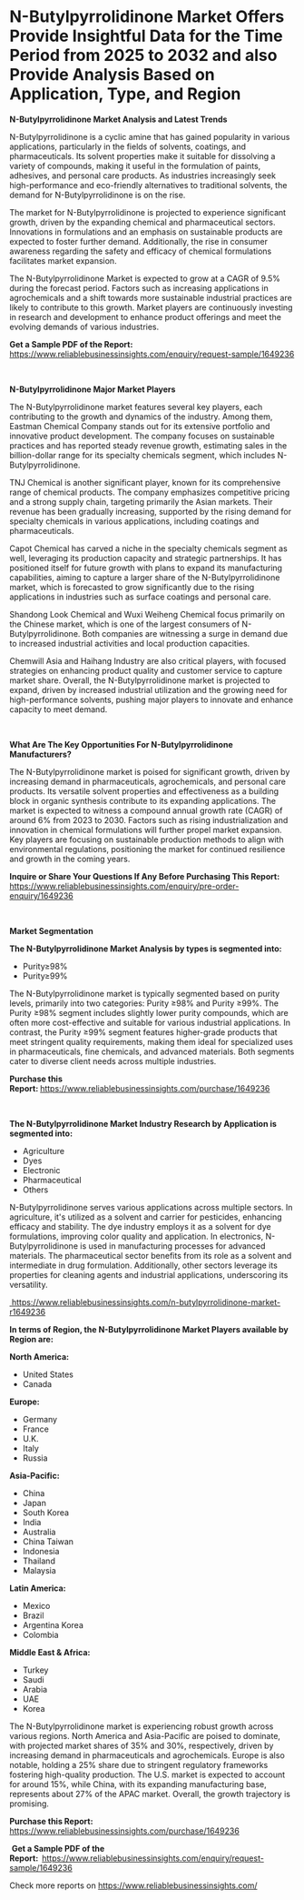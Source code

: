 <p><h1>N-Butylpyrrolidinone Market Offers Provide Insightful Data for the Time Period from 2025 to 2032 and also Provide Analysis Based on Application, Type, and Region</h1></p><p><strong>N-Butylpyrrolidinone Market Analysis and Latest Trends</strong></p>
<p><p>N-Butylpyrrolidinone is a cyclic amine that has gained popularity in various applications, particularly in the fields of solvents, coatings, and pharmaceuticals. Its solvent properties make it suitable for dissolving a variety of compounds, making it useful in the formulation of paints, adhesives, and personal care products. As industries increasingly seek high-performance and eco-friendly alternatives to traditional solvents, the demand for N-Butylpyrrolidinone is on the rise.</p><p>The market for N-Butylpyrrolidinone is projected to experience significant growth, driven by the expanding chemical and pharmaceutical sectors. Innovations in formulations and an emphasis on sustainable products are expected to foster further demand. Additionally, the rise in consumer awareness regarding the safety and efficacy of chemical formulations facilitates market expansion.</p><p>The N-Butylpyrrolidinone Market is expected to grow at a CAGR of 9.5% during the forecast period. Factors such as increasing applications in agrochemicals and a shift towards more sustainable industrial practices are likely to contribute to this growth. Market players are continuously investing in research and development to enhance product offerings and meet the evolving demands of various industries.</p></p>
<p><strong>Get a Sample PDF of the Report:&nbsp;</strong> <a href="https://www.reliablebusinessinsights.com/enquiry/request-sample/1649236?utm_campaign=3106&utm_medium=2&utm_source=Github&utm_content=ia&utm_term=26032025&utm_id=n-butylpyrrolidinone">https://www.reliablebusinessinsights.com/enquiry/request-sample/1649236</a></p>
<p>&nbsp;</p>
<p><strong>N-Butylpyrrolidinone Major Market Players</strong></p>
<p><p>The N-Butylpyrrolidinone market features several key players, each contributing to the growth and dynamics of the industry. Among them, Eastman Chemical Company stands out for its extensive portfolio and innovative product development. The company focuses on sustainable practices and has reported steady revenue growth, estimating sales in the billion-dollar range for its specialty chemicals segment, which includes N-Butylpyrrolidinone.</p><p>TNJ Chemical is another significant player, known for its comprehensive range of chemical products. The company emphasizes competitive pricing and a strong supply chain, targeting primarily the Asian markets. Their revenue has been gradually increasing, supported by the rising demand for specialty chemicals in various applications, including coatings and pharmaceuticals.</p><p>Capot Chemical has carved a niche in the specialty chemicals segment as well, leveraging its production capacity and strategic partnerships. It has positioned itself for future growth with plans to expand its manufacturing capabilities, aiming to capture a larger share of the N-Butylpyrrolidinone market, which is forecasted to grow significantly due to the rising applications in industries such as surface coatings and personal care.</p><p>Shandong Look Chemical and Wuxi Weiheng Chemical focus primarily on the Chinese market, which is one of the largest consumers of N-Butylpyrrolidinone. Both companies are witnessing a surge in demand due to increased industrial activities and local production capacities.</p><p>Chemwill Asia and Haihang Industry are also critical players, with focused strategies on enhancing product quality and customer service to capture market share. Overall, the N-Butylpyrrolidinone market is projected to expand, driven by increased industrial utilization and the growing need for high-performance solvents, pushing major players to innovate and enhance capacity to meet demand.</p></p>
<p>&nbsp;</p>
<p><strong>What Are The Key Opportunities For N-Butylpyrrolidinone Manufacturers?</strong></p>
<p><p>The N-Butylpyrrolidinone market is poised for significant growth, driven by increasing demand in pharmaceuticals, agrochemicals, and personal care products. Its versatile solvent properties and effectiveness as a building block in organic synthesis contribute to its expanding applications. The market is expected to witness a compound annual growth rate (CAGR) of around 6% from 2023 to 2030. Factors such as rising industrialization and innovation in chemical formulations will further propel market expansion. Key players are focusing on sustainable production methods to align with environmental regulations, positioning the market for continued resilience and growth in the coming years.</p></p>
<p><strong>Inquire or Share Your Questions If Any Before Purchasing This Report:</strong> <a href="https://www.reliablebusinessinsights.com/enquiry/pre-order-enquiry/1649236?utm_campaign=3106&utm_medium=2&utm_source=Github&utm_content=ia&utm_term=26032025&utm_id=n-butylpyrrolidinone">https://www.reliablebusinessinsights.com/enquiry/pre-order-enquiry/1649236</a></p>
<p>&nbsp;</p>
<p><strong>Market Segmentation</strong></p>
<p><strong>The N-Butylpyrrolidinone Market Analysis by types is segmented into:</strong></p>
<p><ul><li>Purity≥98%</li><li>Purity≥99%</li></ul></p>
<p><p>The N-Butylpyrrolidinone market is typically segmented based on purity levels, primarily into two categories: Purity ≥98% and Purity ≥99%. The Purity ≥98% segment includes slightly lower purity compounds, which are often more cost-effective and suitable for various industrial applications. In contrast, the Purity ≥99% segment features higher-grade products that meet stringent quality requirements, making them ideal for specialized uses in pharmaceuticals, fine chemicals, and advanced materials. Both segments cater to diverse client needs across multiple industries.</p></p>
<p><strong>Purchase this Report:&nbsp;</strong><a href="https://www.reliablebusinessinsights.com/purchase/1649236?utm_campaign=3106&utm_medium=2&utm_source=Github&utm_content=ia&utm_term=26032025&utm_id=n-butylpyrrolidinone">https://www.reliablebusinessinsights.com/purchase/1649236</a></p>
<p>&nbsp;</p>
<p><strong>The N-Butylpyrrolidinone Market Industry Research by Application is segmented into:</strong></p>
<p><ul><li>Agriculture</li><li>Dyes</li><li>Electronic</li><li>Pharmaceutical</li><li>Others</li></ul></p>
<p><p>N-Butylpyrrolidinone serves various applications across multiple sectors. In agriculture, it's utilized as a solvent and carrier for pesticides, enhancing efficacy and stability. The dye industry employs it as a solvent for dye formulations, improving color quality and application. In electronics, N-Butylpyrrolidinone is used in manufacturing processes for advanced materials. The pharmaceutical sector benefits from its role as a solvent and intermediate in drug formulation. Additionally, other sectors leverage its properties for cleaning agents and industrial applications, underscoring its versatility.</p></p>
<p><a href="https://www.reliablebusinessinsights.com/n-butylpyrrolidinone-market-r1649236?utm_campaign=3106&utm_medium=2&utm_source=Github&utm_content=ia&utm_term=26032025&utm_id=n-butylpyrrolidinone">&nbsp;https://www.reliablebusinessinsights.com/n-butylpyrrolidinone-market-r1649236</a></p>
<p><strong>In terms of Region, the N-Butylpyrrolidinone Market Players available by Region are:</strong></p>
<p>
    <p> <strong> North America: </strong>
        <ul>
            <li>United States</li>
            <li>Canada</li>
        </ul>
        </p> 
    <p> <strong> Europe: </strong>
        <ul>
            <li>Germany</li>
            <li>France</li>
            <li>U.K.</li>
            <li>Italy</li>
            <li>Russia</li>
        </ul>
        </p> 
    <p> <strong> Asia-Pacific: </strong>
        <ul>
            <li>China</li>
            <li>Japan</li>
            <li>South Korea</li>
            <li>India</li>
            <li>Australia</li>
            <li>China Taiwan</li>
            <li>Indonesia</li>
            <li>Thailand</li>
            <li>Malaysia</li>
        </ul>
        </p> 
    <p> <strong> Latin America: </strong>
        <ul>
            <li>Mexico</li>
            <li>Brazil</li>
            <li>Argentina Korea</li>
            <li>Colombia</li>
        </ul>
        </p> 
    <p> <strong> Middle East & Africa: </strong>
        <ul>
            <li>Turkey</li>
            <li>Saudi</li>
            <li>Arabia</li>
            <li>UAE</li>
            <li>Korea</li>
        </ul>
    </p>
    </p>
<p><p>The N-Butylpyrrolidinone market is experiencing robust growth across various regions. North America and Asia-Pacific are poised to dominate, with projected market shares of 35% and 30%, respectively, driven by increasing demand in pharmaceuticals and agrochemicals. Europe is also notable, holding a 25% share due to stringent regulatory frameworks fostering high-quality production. The U.S. market is expected to account for around 15%, while China, with its expanding manufacturing base, represents about 27% of the APAC market. Overall, the growth trajectory is promising.</p></p>
<p><strong>Purchase this Report: </strong><a href="https://www.reliablebusinessinsights.com/purchase/1649236?utm_campaign=3106&utm_medium=2&utm_source=Github&utm_content=ia&utm_term=26032025&utm_id=n-butylpyrrolidinone">https://www.reliablebusinessinsights.com/purchase/1649236</a></p>
<p>&nbsp;<strong>Get a Sample PDF of the Report:&nbsp;&nbsp;</strong><a href="https://www.reliablebusinessinsights.com/enquiry/request-sample/1649236?utm_campaign=3106&utm_medium=2&utm_source=Github&utm_content=ia&utm_term=26032025&utm_id=n-butylpyrrolidinone">https://www.reliablebusinessinsights.com/enquiry/request-sample/1649236</a></p>
<p><strong></strong></p>
<p>Check more reports on <a href="https://www.reliablebusinessinsights.com/?utm_campaign=3106&utm_medium=2&utm_source=Github&utm_content=ia&utm_term=26032025&utm_id=n-butylpyrrolidinone">https://www.reliablebusinessinsights.com/</a></p>
